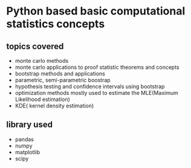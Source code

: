 # Python based basic computational statistics concepts
## topics covered
+ monte carlo methods
+ monte carlo applications to proof statistic theorems and concepts
+ bootstrap methods and applications
+ parametric, semi-parametric boostrap
+ hypothesis testing and confidence intervals using bootstrap
+ optimization methods mostly used to estimate the MLE(Maximum Likelihood estimation)
+ KDE( kernel density estimation)

## library used
+ pandas
+ numpy
+ matplotlib
+ scipy
